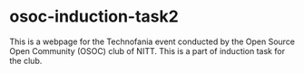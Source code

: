 # osoc-induction-task2
This is a webpage for the Technofania event conducted by the Open Source Open Community  (OSOC) club of NITT. This is a part of induction task for the club.
